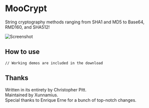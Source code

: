 MooCrypt
==========
String cryptography methods ranging from SHA1 and MD5 to Base64, RMD160, and SHA512!

![Screenshot](http://i.imgur.com/sA6ZH.png)

How to use
----------
	// Working demos are included in the download

Thanks
------
Written in its entirety by Christopher Pitt.<br />
Maintained by Xunnamius.<br />
Special thanks to Enrique Erne for a bunch of top-notch changes.